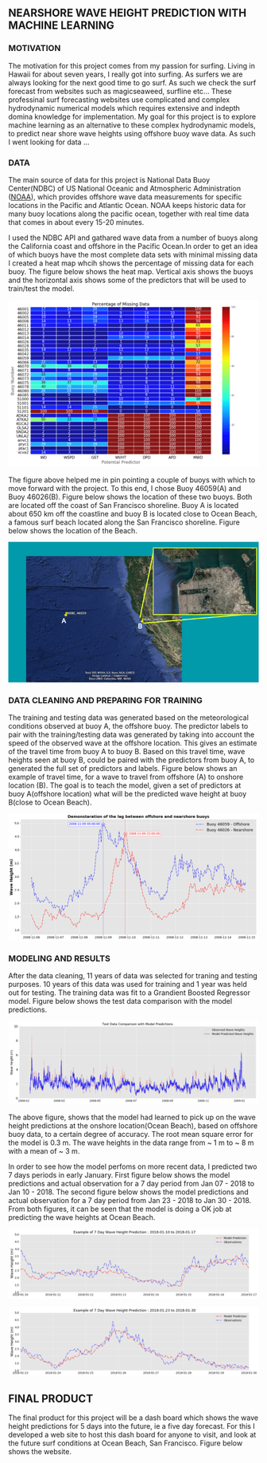 ## NEARSHORE WAVE HEIGHT PREDICTION WITH MACHINE LEARNING

### MOTIVATION
The motivation for this project comes from my passion for surfing. Living in Hawaii for about seven years, I really got into surfing. As surfers we are always looking for the next good time to go surf. As such we check the surf forecast from websites such as magicseaweed, surfline etc... These professinal surf forecasting websites use complicated and complex hydrodynamic numerical models which requires extensive and indepth domina knowledge for implementation. My goal for this project is to explore machine learning as an alternative to these complex hydrodynamic models, to predict near shore wave heights using offshore buoy wave data. As such I went looking for data ...

### DATA
The main source of data for this project is National Data Buoy Center(NDBC) of US National Oceanic and Atmospheric Administration ([NOAA](http://www.ndbc.noaa.gov/)), which provides offshore wave data measurements for specific locations in the Pacific and Atlantic Ocean. NOAA keeps historic data for many buoy locations along the pacific ocean, together with real time data that comes in about every 15-20 minutes.

I used the NDBC API and gathared wave data from a number of buoys along the California coast and offshore in the Pacific Ocean.In order to get an idea of which buoys have the most complete data sets with minimal missing data I created a heat map whcih shows the percentage of missing data for each buoy. The figure below shows the heat map. Vertical axis shows the buoys and the horizontal axis shows some of the predictors that will be used to train/test the model. 

![Title](img/Figure_Percentage_Missing.png)

The figure above helped me in pin pointing a couple of buoys with which to move forward with the project. To this end, I chose Buoy 46059(A) and Buoy 46026(B). Figure below shows the location of these two buoys. Both are located off the coast of San Francisco shoreline.  Buoy A is located about 650 km off the coastline and buoy B is located close to Ocean Beach, a famous surf beach located along the  San Francisco shoreline. Figure below shows the location of the Beach. 

![Title](img/ocean_beach.png)

### DATA CLEANING AND PREPARING FOR TRAINING

The training and testing data was generated based on the meteorological conditions observed at buoy A, the offshore buoy. 
The predictor labels to pair with the training/testing data was generated by taking into account the speed of the observed wave at the offshore location. This gives an estimate of the travel time from buoy A to buoy B. Based on this travel time, wave heights seen at buoy B, could be paired with the predictors from buoy A, to generated the full set of predictors and labels. Figure below shows an example of travel time, for a wave to travel from offshore (A) to onshore location (B). The goal is to teach the model, given a set of predictors at buoy A(offshore location) what will be the predicted wave height at buoy B(close to Ocean Beach).

![Title](img/WavelagDemo.png)

### MODELING AND RESULTS

After the data cleaning, 11 years of data was selected for traning and testing purposes. 10 years of this data was used for training and 1 year was held out for testing. The training data was fit to a Grandient Boosted Regressor model. Figure below shows the test data comparison with the model predictions.

![Title](img/Train_test_fitting_Example.png)

The above figure, shows that the model had learned to pick up on the wave height predictions at the onshore location(Ocean Beach), based on offshore buoy data, to a certain degree of accuracy. The root mean square error for the model is 0.3 m. The wave heights in the data range from ~ 1 m to ~ 8 m with a mean of ~ 3 m.

In order to see how the model perfoms on more recent data, I predicted two 7 days periods in early January. First figure below shows the model predictions and actual observation for a 7 day period from Jan 07 - 2018 to Jan  10 - 2018. The second figure below shows the model predictions and actual observation for a 7 day period from Jan 23 - 2018 to Jan 30 - 2018. From both figures, it can be seen that the model is doing a OK job at predicting the wave heights at Ocean Beach.

![Title](img/7dayPredictionEx1.png)

![Title](img/7dayPredictionEx3.png)

## FINAL PRODUCT

The final product for this project will be a dash board which shows the wave height predictions for 5 days into the future, ie a five day forecast. For this I developed a web site to host this dash board for anyone to visit, and look at the future surf conditions at Ocean Beach, San Francisco. Figure below shows the website.






























